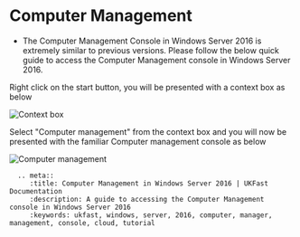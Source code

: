 # Computer Management

* The Computer Management Console in Windows Server 2016 is extremely similar to previous versions.
  Please follow the below quick guide to access the Computer Management console in Windows Server 2016.

Right click on the start button, you will be presented with a context box as below

![Context box](files/computermanagement/rightclickstart.PNG)

Select "Computer management" from the context box and you will now be presented with the familiar Computer management console as below

![Computer management](files/computermanagement/computermanagement.PNG)

```eval_rst
  .. meta::
     :title: Computer Management in Windows Server 2016 | UKFast Documentation
     :description: A guide to accessing the Computer Management console in Windows Server 2016
     :keywords: ukfast, windows, server, 2016, computer, manager, management, console, cloud, tutorial
